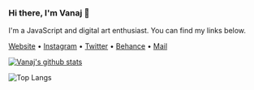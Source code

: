 ### Hi there, I'm Vanaj 👋
I'm a JavaScript and digital art enthusiast. You can find my links below.

[Website](https://www.vanajmoorthy.com) •
[Instagram](https://www.instagram.com/vanajmoorthy/) •
[Twitter](https://twitter.com/vanajmoorthy) •
[Behance](https://www.behance.net/vanajmoorthy) •
[Mail](mailto:vanajmoorthy@gmail.com)


[![Vanaj's github stats](https://github-readme-stats.vercel.app/api?username=vanajmoorthy&show_icons=true)](https://github.com/anuraghazra/github-readme-stats)

![Top Langs](https://github-readme-stats.vercel.app/api/top-langs/?username=vanajmoorthy&layout=compact)
